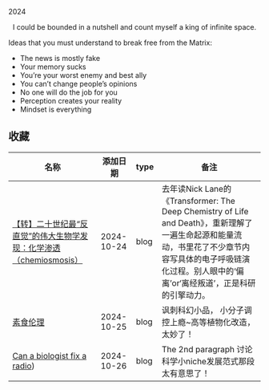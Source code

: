 2024

<center>I could be bounded in a nutshell and count myself a king of infinite space.</center>

Ideas that you must understand to break free from the Matrix:
- The news is mostly fake
- Your memory sucks
- You’re your worst enemy and best ally
- You can’t change people’s opinions
- No one will do the job for you
- Perception creates your reality
- Mindset is everything


## 收藏

| 名称                                           | 添加日期   | type         | 备注                                           |
| ---------------------------------------------- | ------- | --------- | ---------------------------------------------- |
| [【转】二十世纪最“反直觉”的伟大生物学发现：化学渗透（chemiosmosis）](https://jerkwin.github.io/2015/11/01/%E8%BD%AC-%E4%BA%8C%E5%8D%81%E4%B8%96%E7%BA%AA%E6%9C%80-%E5%8F%8D%E7%9B%B4%E8%A7%89-%E7%9A%84%E4%BC%9F%E5%A4%A7%E7%94%9F%E7%89%A9%E5%AD%A6%E5%8F%91%E7%8E%B0-%E5%8C%96%E5%AD%A6%E6%B8%97%E9%80%8F-chemiosmosis/) | 2024-10-24  | blog | 去年读Nick Lane的 《Transformer: The Deep Chemistry of Life and Death》，重新理解了一遍生命起源和能量流动，书里花了不少章节内容写具体的电子呼吸链演化过程。别人眼中的‘偏离’or‘离经叛道’，正是科研的引擎动力。 |
| [素食伦理](https://yufree.cn/cn/2024/10/20/vegetarian/) | 2024-10-25  | blog | 讽刺科幻小品， 小分子调控上瘾~高等植物化改造，太妙了！|
| [Can a biologist fix a radio](https://pubmed.ncbi.nlm.nih.gov/12242150/)) | 2024-10-26  | blog | The 2nd paragraph 讨论科学小niche发展范式那段太有意思了！|

